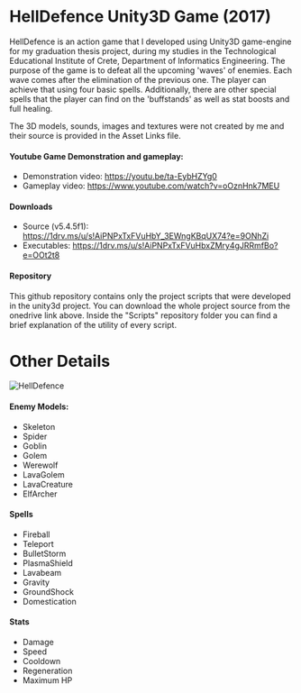 # HellDefence Unity3D Game (2017)
HellDefence is an action game that I developed using Unity3D game-engine for my graduation thesis project, during my studies in the Technological Educational Institute of Crete, Department of Informatics Engineering. The purpose of the game is to defeat all the upcoming 'waves' of enemies. Each wave comes after the elimination of the previous one. The player can achieve that using four basic spells. Additionally, there are other special spells that the player can find on the 'buffstands' as well as stat boosts and full healing.

The 3D models, sounds, images and textures were not created by me and their source is provided in the Asset Links file.

#### Youtube Game Demonstration and gameplay:
- Demonstration video: https://youtu.be/ta-EybHZYg0
- Gameplay video: https://www.youtube.com/watch?v=oOznHnk7MEU

#### Downloads
- Source (v5.4.5f1): https://1drv.ms/u/s!AiPNPxTxFVuHbY_3EWngKBqUX74?e=9ONhZi
- Executables: https://1drv.ms/u/s!AiPNPxTxFVuHbxZMry4gJRRmfBo?e=OOt2t8  

#### Repository
This github repository contains only the project scripts that were developed in the unity3d project. You can download the whole project source from the onedrive link above. Inside the "Scripts" repository folder you can find a brief explanation of the utility of every script.

# Other Details
![HellDefence](https://db3pap003files.storage.live.com/y4m3M6l49lSEOqRoRDc0Y0mknx__pF_vznEzza2siqJNQyCncQj1fNxXhw3b4oIfO0TNdROs-CKwjf9EevoIlJzCq4W28XiSTEfOfmCZe-OEbm9_COLtPNqYt4nskyKe5amMyoJlp1vY_ELma_UpI1PQMDYYkWAVAERAMJqlZCG_hDtKNZu7jUlv8wAA_PnPSGV?width=519&height=460&cropmode=none "HellDefence")
#### Enemy Models:
- Skeleton
- Spider
- Goblin
- Golem
- Werewolf
- LavaGolem
- LavaCreature
- ElfArcher

#### Spells
- Fireball
- Teleport
- BulletStorm
- PlasmaShield
- Lavabeam
- Gravity
- GroundShock
- Domestication

#### Stats
- Damage
- Speed
- Cooldown
- Regeneration
- Maximum HP
